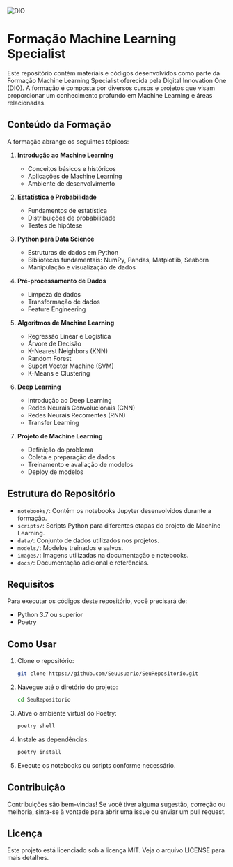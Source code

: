 ![DIO](https://hermes.dio.me/tracks/b19308ff-9431-48e9-9c7b-5cf01dd5ec24.png)
# Formação Machine Learning Specialist

Este repositório contém materiais e códigos desenvolvidos como parte da Formação Machine Learning Specialist oferecida pela Digital Innovation One (DIO). A formação é composta por diversos cursos e projetos que visam proporcionar um conhecimento profundo em Machine Learning e áreas relacionadas.

## Conteúdo da Formação

A formação abrange os seguintes tópicos:

1. **Introdução ao Machine Learning**
   - Conceitos básicos e históricos
   - Aplicações de Machine Learning
   - Ambiente de desenvolvimento

2. **Estatística e Probabilidade**
   - Fundamentos de estatística
   - Distribuições de probabilidade
   - Testes de hipótese

3. **Python para Data Science**
   - Estruturas de dados em Python
   - Bibliotecas fundamentais: NumPy, Pandas, Matplotlib, Seaborn
   - Manipulação e visualização de dados

4. **Pré-processamento de Dados**
   - Limpeza de dados
   - Transformação de dados
   - Feature Engineering

5. **Algoritmos de Machine Learning**
   - Regressão Linear e Logística
   - Árvore de Decisão
   - K-Nearest Neighbors (KNN)
   - Random Forest
   - Suport Vector Machine (SVM)
   - K-Means e Clustering

6. **Deep Learning**
   - Introdução ao Deep Learning
   - Redes Neurais Convolucionais (CNN)
   - Redes Neurais Recorrentes (RNN)
   - Transfer Learning

7. **Projeto de Machine Learning**
   - Definição do problema
   - Coleta e preparação de dados
   - Treinamento e avaliação de modelos
   - Deploy de modelos

## Estrutura do Repositório

- `notebooks/`: Contém os notebooks Jupyter desenvolvidos durante a formação.
- `scripts/`: Scripts Python para diferentes etapas do projeto de Machine Learning.
- `data/`: Conjunto de dados utilizados nos projetos.
- `models/`: Modelos treinados e salvos.
- `images/`: Imagens utilizadas na documentação e notebooks.
- `docs/`: Documentação adicional e referências.

## Requisitos

Para executar os códigos deste repositório, você precisará de:

- Python 3.7 ou superior
- Poetry

## Como Usar

1. Clone o repositório:

    ```bash
    git clone https://github.com/SeuUsuario/SeuRepositorio.git
    ```

2. Navegue até o diretório do projeto:

    ```bash
    cd SeuRepositorio
    ```

3. Ative o ambiente virtual do Poetry:

    ```bash
    poetry shell
    ```

4. Instale as dependências:

    ```bash
    poetry install
    ```

5. Execute os notebooks ou scripts conforme necessário.

## Contribuição
Contribuições são bem-vindas! Se você tiver alguma sugestão, correção ou melhoria, sinta-se à vontade para abrir uma issue ou enviar um pull request.

## Licença
Este projeto está licenciado sob a licença MIT. Veja o arquivo LICENSE para mais detalhes.
